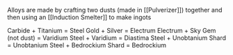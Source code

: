 Alloys are made by crafting two dusts (made in [[Pulverizer]]) together and then using an [[Induction Smelter]] to make ingots

Carbide + Titanium = Steel
Gold + Silver = Electrum
Electrum + Sky Gem (not dust) = Varidium
Steel + Varidium = Diastima
Steel + Unobtanium Shard = Unobtanium
Steel + Bedrockium Shard = Bedrockium
